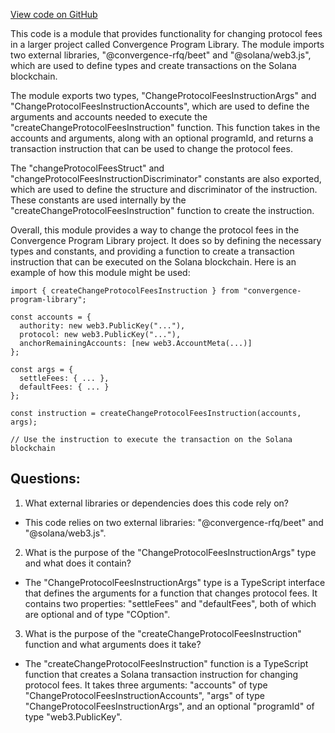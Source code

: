 [View code on GitHub](https://github.com/convergence-rfq/convergence-program-library/rfq/js/generated/instructions/changeProtocolFees.d.ts)

This code is a module that provides functionality for changing protocol fees in a larger project called Convergence Program Library. The module imports two external libraries, "@convergence-rfq/beet" and "@solana/web3.js", which are used to define types and create transactions on the Solana blockchain.

The module exports two types, "ChangeProtocolFeesInstructionArgs" and "ChangeProtocolFeesInstructionAccounts", which are used to define the arguments and accounts needed to execute the "createChangeProtocolFeesInstruction" function. This function takes in the accounts and arguments, along with an optional programId, and returns a transaction instruction that can be used to change the protocol fees.

The "changeProtocolFeesStruct" and "changeProtocolFeesInstructionDiscriminator" constants are also exported, which are used to define the structure and discriminator of the instruction. These constants are used internally by the "createChangeProtocolFeesInstruction" function to create the instruction.

Overall, this module provides a way to change the protocol fees in the Convergence Program Library project. It does so by defining the necessary types and constants, and providing a function to create a transaction instruction that can be executed on the Solana blockchain. Here is an example of how this module might be used:

```
import { createChangeProtocolFeesInstruction } from "convergence-program-library";

const accounts = {
  authority: new web3.PublicKey("..."),
  protocol: new web3.PublicKey("..."),
  anchorRemainingAccounts: [new web3.AccountMeta(...)]
};

const args = {
  settleFees: { ... },
  defaultFees: { ... }
};

const instruction = createChangeProtocolFeesInstruction(accounts, args);

// Use the instruction to execute the transaction on the Solana blockchain
```
## Questions: 
 1. What external libraries or dependencies does this code rely on?
- This code relies on two external libraries: "@convergence-rfq/beet" and "@solana/web3.js".

2. What is the purpose of the "ChangeProtocolFeesInstructionArgs" type and what does it contain?
- The "ChangeProtocolFeesInstructionArgs" type is a TypeScript interface that defines the arguments for a function that changes protocol fees. It contains two properties: "settleFees" and "defaultFees", both of which are optional and of type "COption<FeeParameters>".

3. What is the purpose of the "createChangeProtocolFeesInstruction" function and what arguments does it take?
- The "createChangeProtocolFeesInstruction" function is a TypeScript function that creates a Solana transaction instruction for changing protocol fees. It takes three arguments: "accounts" of type "ChangeProtocolFeesInstructionAccounts", "args" of type "ChangeProtocolFeesInstructionArgs", and an optional "programId" of type "web3.PublicKey".